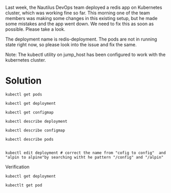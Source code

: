 Last week, the Nautilus DevOps team deployed a redis app on Kubernetes cluster, which was working fine so far. This morning one of the team members was making some changes in this existing setup, but he made some mistakes and the app went down. We need to fix this as soon as possible. Please take a look.

The deployment name is redis-deployment. The pods are not in running state right now, so please look into the issue and fix the same.

Note: The kubectl utility on jump_host has been configured to work with the kubernetes cluster.

Solution
========
```
kubectl get pods
```
```
kubectl get deployment 
```
```
kubectl get configmap

```
```
kubectl describe deployment
```
```
kubectl describe configmap
```
```
kubectl describe pods
```

```

kubectl edit deployment # correct the name from "cofig to config"  and "alpin to alpine"by searching witht he pattern "/config" and "/alpin"
```

Verification
```
kubectl get deployment
```
```
kubectlt get pod
```
